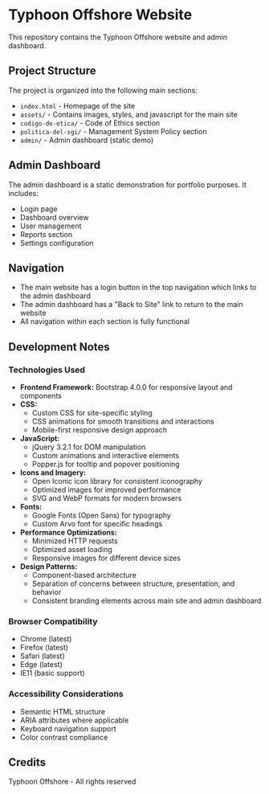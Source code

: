 # Typhoon Offshore Website

This repository contains the Typhoon Offshore website and admin dashboard.

## Project Structure

The project is organized into the following main sections:

- `index.html` - Homepage of the site
- `assets/` - Contains images, styles, and javascript for the main site
- `codigo-de-etica/` - Code of Ethics section
- `politica-del-sgi/` - Management System Policy section
- `admin/` - Admin dashboard (static demo)

## Admin Dashboard

The admin dashboard is a static demonstration for portfolio purposes. It includes:

- Login page
- Dashboard overview
- User management
- Reports section
- Settings configuration

## Navigation

- The main website has a login button in the top navigation which links to the admin dashboard
- The admin dashboard has a "Back to Site" link to return to the main website
- All navigation within each section is fully functional


## Development Notes

### Technologies Used

- **Frontend Framework:** Bootstrap 4.0.0 for responsive layout and components
- **CSS:**
  - Custom CSS for site-specific styling
  - CSS animations for smooth transitions and interactions
  - Mobile-first responsive design approach
- **JavaScript:**
  - jQuery 3.2.1 for DOM manipulation
  - Custom animations and interactive elements
  - Popper.js for tooltip and popover positioning
- **Icons and Imagery:**
  - Open Iconic icon library for consistent iconography
  - Optimized images for improved performance
  - SVG and WebP formats for modern browsers
- **Fonts:**
  - Google Fonts (Open Sans) for typography
  - Custom Arvo font for specific headings
- **Performance Optimizations:**
  - Minimized HTTP requests
  - Optimized asset loading
  - Responsive images for different device sizes
- **Design Patterns:**
  - Component-based architecture
  - Separation of concerns between structure, presentation, and behavior
  - Consistent branding elements across main site and admin dashboard

### Browser Compatibility

- Chrome (latest)
- Firefox (latest)
- Safari (latest)
- Edge (latest)
- IE11 (basic support)

### Accessibility Considerations

- Semantic HTML structure
- ARIA attributes where applicable
- Keyboard navigation support
- Color contrast compliance

## Credits

Typhoon Offshore - All rights reserved
